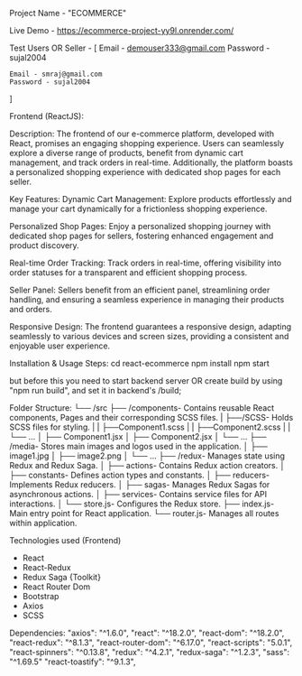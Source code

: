 Project Name - "ECOMMERCE"

Live Demo - https://ecommerce-project-yy9l.onrender.com/

Test Users OR Seller - [
    Email - demouser333@gmail.com
    Password - sujal2004

    Email - smraj@gmail.com
    Password - sujal2004
]



Frontend (ReactJS):

Description:
The frontend of our e-commerce platform, developed with React, promises an engaging shopping experience. Users can seamlessly explore a diverse range of products, benefit from dynamic cart management, and track orders in real-time. Additionally, the platform boasts a personalized shopping experience with dedicated shop pages for each seller.

Key Features:
Dynamic Cart Management:
Explore products effortlessly and manage your cart dynamically for a frictionless shopping experience.

Personalized Shop Pages:
Enjoy a personalized shopping journey with dedicated shop pages for sellers, fostering enhanced engagement and product discovery.

Real-time Order Tracking:
Track orders in real-time, offering visibility into order statuses for a transparent and efficient shopping process.

Seller Panel:
Sellers benefit from an efficient panel, streamlining order handling, and ensuring a seamless experience in managing their products and orders.

Responsive Design:
The frontend guarantees a responsive design, adapting seamlessly to various devices and screen sizes, providing a consistent and enjoyable user experience.

Installation & Usage Steps:
cd react-ecommerce
npm install
npm start

but before this you need to start backend server OR
create build by using "npm run build", and set it in backend's /build;

Folder Structure:
└── /src
├── /components- Contains reusable React components, Pages and their corresponding SCSS files.
| ├──/SCSS- Holds SCSS files for styling.
| | ├──Component1.scss
| | ├──Component2.scss
| | └── ...
│ ├── Component1.jsx
│ ├── Component2.jsx
│ └── ...
├── /media- Stores main images and logos used in the application.
│ ├── image1.jpg
│ ├── image2.png
│ └── ...
├── /redux- Manages state using Redux and Redux Saga.
│ ├── actions- Contains Redux action creators.
│ ├── constants- Defines action types and constants.
│ ├── reducers- Implements Redux reducers.
│ ├── sagas- Manages Redux Sagas for asynchronous actions.
│ ├── services- Contains service files for API interactions.
│ └── store.js- Configures the Redux store.
├── index.js- Main entry point for React application.
└── router.js- Manages all routes within application.

Technologies used (Frontend)

- React
- React-Redux
- Redux Saga {Toolkit}
- React Router Dom
- Bootstrap
- Axios
- SCSS

Dependencies:
"axios": "^1.6.0",
"react": "^18.2.0",
"react-dom": "^18.2.0",
"react-redux": "^8.1.3",
"react-router-dom": "^6.17.0",
"react-scripts": "5.0.1",
"react-spinners": "^0.13.8",
"redux": "^4.2.1",
"redux-saga": "^1.2.3",
"sass": "^1.69.5"
"react-toastify": "^9.1.3",
